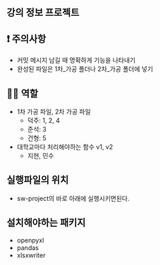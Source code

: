 ## 강의 정보 프로젝트

## **❗** 주의사항
- 커밋 메시지 남길 때 명확하게 기능을 나타내기
- 완성된 파일은 1차_가공 폴더나 2차_가공 폴더에 넣기
## **🤼‍♂️** 역할
- 1차 가공 파일, 2차 가공 파일
    - 덕주: 1, 2, 4
    - 준석: 3
    - 건형: 5
- 대학교마다 처리해야하는 함수 v1, v2
    - 지현, 민수
## 실행파일의 위치
- sw-project의 바로 아래에 실행시키면된다.

## 설치해야하는 패키지
- openpyxl
- pandas
- xlsxwriter

<!-- 
'''경희대'''
#대학교명 - 캠퍼스명 - 강의고유번호 - 강의명 - 교수명 - 학년 - 학점 - 이수구분 - 강의시간 - 강의실 - 특이사항
# 대학교명	캠퍼스명 강좌코드강좌코드  강좌명강좌명  교수명교수명  대상학년대상학년 	학점학점  이수구분이수구분	강의시간/강의실강의시간/강의실	특이사항특이사항
# 버릴거: 계획서계획서, 정원정원, 담은 인원담은 인원, 강의평강의평

'''고려대 - 학년 없음'''
# 대학교명	캠퍼스명	학수번호-분반학수번호-분반 교과목명교과목명 교수교수	이수구분이수구분	학점학점	강의시간/강의실강의시간/강의실			비고비고	
# 버릴거: 계획서계획서 강의평강의평 담은 인원담은 인원

'''국민대 - 강의실 없음'''
# 대학교명	캠퍼스명 		교과목교과목	교과목명교과목명	교강사명교강사명 학년학년	학점학점	  구분구분	강의시간강의시간			비고비고	
# 버릴거: 담은 인원담은 인원, 강의평강의평, 이론이론,	실습실습

'''성균과대 - 학년, 강의실 없음'''
# 대학교명	캠퍼스명  학수번호-분반학수번호-분반 	교과목명교과목명	교수교수 학점학점 구분구분	시간시간	비고비고
# 버릴거: 강의평강의평 담은 인원담은 인원	정원정원

'''연세대 '''
# 대학교명	캠퍼스명 학정번호학정번호  교과목명교과목명  담당교수담당교수	학년학년		학점학점 종별종별	강의시간강의시간	강의실강의실	유의사항유의사항	
# 버릴거: 계획서계획서 강의평강의평 담은 인원담은 인원

'''한국과학기술원'''
# 대학교명 캠퍼스명 과목번호-분반과목번호-분반 과목명과목명 담당교수담당교수 학점학점 과목구분과목구분		강의시간강의시간	강의실강의실	비고비고	
# 버릴거: 과정구분과정구분 실험실험 강의평강의평	담은 인원담은 인원	정원정원 강의강의

'''한양대학교 서울캠퍼스'''
# 대학교명	캠퍼스명 학수번호-수업번호학수번호-수업번호  교과목명교과목명 교강사교강사 학년학년 		학점학점 이수구분이수구분	시간시간	강의실강의실		유의사항유의사항	
# 버릴거: 강의평강의평	담은 인원담은 인원 -->
